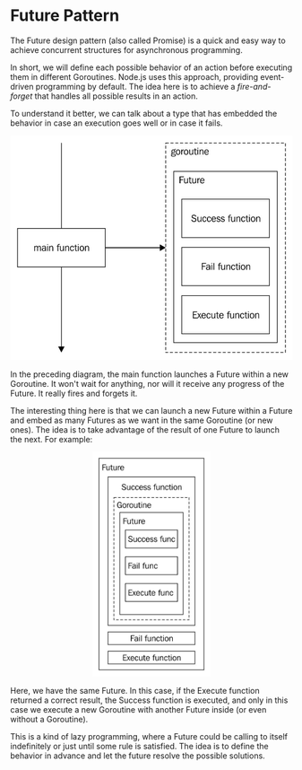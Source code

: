 # Future Pattern

The Future design pattern (also called Promise) is a quick and easy way to achieve
concurrent structures for asynchronous programming.

In short, we will define each possible behavior of an action before executing them in
different Goroutines. Node.js uses this approach, providing event-driven programming by default. The idea here is to achieve a _fire-and-forget_ that handles all possible results in an action.

To understand it better, we can talk about a type that has embedded the behavior in case an execution goes well or in case it fails.

<p align="center">
    <img src="./async1.jpg" height="400">
</p>

In the preceding diagram, the main function launches a Future within a new Goroutine. It won't wait for anything, nor will it receive any progress of the Future. It really fires and forgets it.

The interesting thing here is that we can launch a new Future within a Future and embed as many Futures as we want in the same Goroutine (or new ones). The idea is to take advantage of the result of one Future to launch the next. For example:

<p align="center">
    <img src="./async2.jpg" height="400">
</p>

Here, we have the same Future. In this case, if the Execute function returned a correct result, the Success function is executed, and only in this case we execute a new Goroutine with another Future inside (or even without a Goroutine).

This is a kind of lazy programming, where a Future could be calling to itself indefinitely or just until some rule is satisfied. The idea is to define the behavior in advance and let the future resolve the possible solutions.
